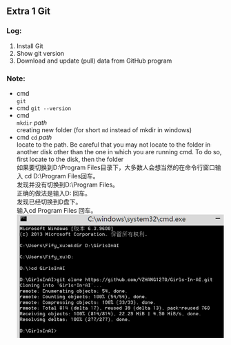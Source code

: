 ## Extra 1 Git
### Log:
1. Install Git
2. Show git version
3. Download and update (pull) data from GitHub program

### Note:
* cmd  
`git`  
* cmd
`git --version`  
* cmd  
`mkdir` *path*  
creating new folder (for short `md` instead of mkdir in windows)  
* cmd
`cd` *path*  
locate to the path. Be careful that you may not locate to the folder in another disk other than the one in which you are running cmd. To do so, first locate to the disk, then the folder  
如果要切换到D:\Program Files目录下，大多数人会想当然的在命令行窗口输入 cd D:\Program Files回车。  
发现并没有切换到D:\Program Files。  
正确的做法是输入D:  回车。  
发现已经切换到D盘下。  
输入cd Program Files 回车。  
![mkdircd](https://github.com/FifyNagi/GirlsInAI-Learning-Diary/blob/master/Others/mkdircd.png)
